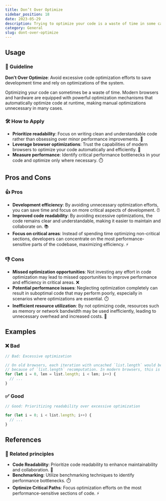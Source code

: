 ```yaml
---
title: Don’t Over Optimize
sidebar_position: 18
date: 2023-05-29
description: Trying to optimize your code is a waste of time in some cases. Modern browsers do a lot of optimizations at runtime.
category: General
slug: dont-over-optimize
---
```


## Usage

### 📝 Guideline
**Don't Over Optimize**: Avoid excessive code optimization efforts to save development time and rely on optimizations of the system.

Optimizing your code can sometimes be a waste of time. Modern browsers and hardware are equipped with powerful optimization mechanisms that automatically optimize code at runtime, making manual optimizations unnecessary in many cases.

### 🛠️ How to Apply
- **Prioritize readability**: Focus on writing clean and understandable code rather than obsessing over minor performance improvements. 📖
- **Leverage browser optimizations**: Trust the capabilities of modern browsers to optimize your code automatically and efficiently. 🚀
- **Measure performance**: Identify critical performance bottlenecks in your code and optimize only where necessary. ⏱️

## Pros and Cons

### 👍 Pros
- **Development efficiency**: By avoiding unnecessary optimization efforts, you can save time and focus on more critical aspects of development. ⏰
- **Improved code readability**: By avoiding excessive optimizations, the code remains clear and understandable, making it easier to maintain and collaborate on. 📚
- **Focus on critical areas**: Instead of spending time optimizing non-critical sections, developers can concentrate on the most performance-sensitive parts of the codebase, maximizing efficiency. ⚡️

### 👎 Cons
- **Missed optimization opportunities**: Not investing any effort in code optimization may lead to missed opportunities to improve performance and efficiency in critical areas. ❌
- **Potential performance issues**: Neglecting optimization completely can result in suboptimal code that may perform poorly, especially in scenarios where optimizations are essential. ⏱️
- **Inefficient resource utilization**: By not optimizing code, resources such as memory or network bandwidth may be used inefficiently, leading to unnecessary overhead and increased costs. 💸

## Examples

### ❌ Bad
```typescript
// Bad: Excessive optimization

// On old browsers, each iteration with uncached `list.length` would be costly
// because of `list.length` recomputation. In modern browsers, this is optimized.
for (let i = 0, len = list.length; i < len; i++) {
  // ...
}
```

### ✅ Good
```typescript
// Good: Prioritizing readability over excessive optimization

for (let i = 0; i < list.length; i++) {
  // ...
}
```

## References

### 🔀 Related principles
- **Code Readability**: Prioritize code readability to enhance maintainability and collaboration. 📖
- **Benchmarking**: Utilize benchmarking techniques to identify performance bottlenecks. ⏱️
- **Optimize Critical Paths**: Focus optimization efforts on the most performance-sensitive sections of code. ⚡️

